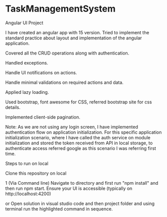 # TaskManagementSystem
 
Angular UI Project 

I have created an angular app with 15 version. Tried to implement the standard practice about layout and implementation of the angular application. 
 
Covered all the CRUD operations along with authentication.  

Handled exceptions. 

Handle UI notifications on actions. 

Handle minimal validations on required actions and data. 

Applied lazy loading. 

Used bootstrap, font awesome for CSS, referred bootstrap site for css details. 

Implemented client-side pagination.
 
Note: As we are not using any login screen, I have implemented authentication flow on application initialization. For this specific application initialization scenario, where I have called the auth service on module initialization and stored the token received from API in local storage, to authenticate access referred google as this scenario I was referring first time. 

Steps to run on local 

Clone this repository on local  

1 (Via Command line) Navigate to directory and first run "npm install" and then run npm start. Ensure your UI is accessible (typically on http://localhost:4200)  
 
or Open solution in visual studio code and then project folder and using terminal run the highlighted command in sequence. 
